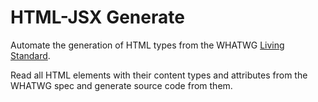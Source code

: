 # HTML-JSX Generate

Automate the generation of HTML types from the WHATWG [Living Standard](https://html.spec.whatwg.org/multipage).

Read all HTML elements with their content types and attributes from the WHATWG spec and generate source code from them. 

